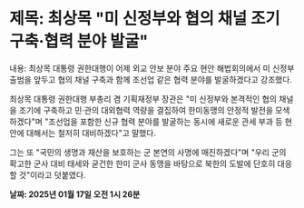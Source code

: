 # **제목: 최상목 "미 신정부와 협의 채널 조기 구축·협력 분야 발굴"**

  내용: 최상목 대통령 권한대행이 어제 외교 안보 분야 주요 현안 해법회의에서 미 신정부 출범을 앞두고 협의 채널 구축과 함께 조선업 같은 협력 분야를 발굴하겠다고 강조했다.

최상목 대통령 권한대행 부총리 겸 기획재정부 장관은 "미 신정부와 본격적인 협의 채널을 조기에 구축하고 민·관의 대외협력 역량을 결집하여 한미동맹의 안정적 발전을 모색하겠다"며 "조선업을 포함한 신규 협력 분야를 발굴하는 동시에 새로운 관세 부과 등 현안에 대해서는 철저히 대비하겠다"고 말했다.

그는 또 "국민의 생명과 재산을 보호하는 군 본연의 사명에 매진하겠다"며 "우리 군의 확고한 군사 대비 태세와 굳건한 한미 군사 동맹을 바탕으로 북한의 도발에 단호히 대응할 것"이라고 덧붙였다.

  **날짜: 2025년 01월 17일 오전 1시 26분**